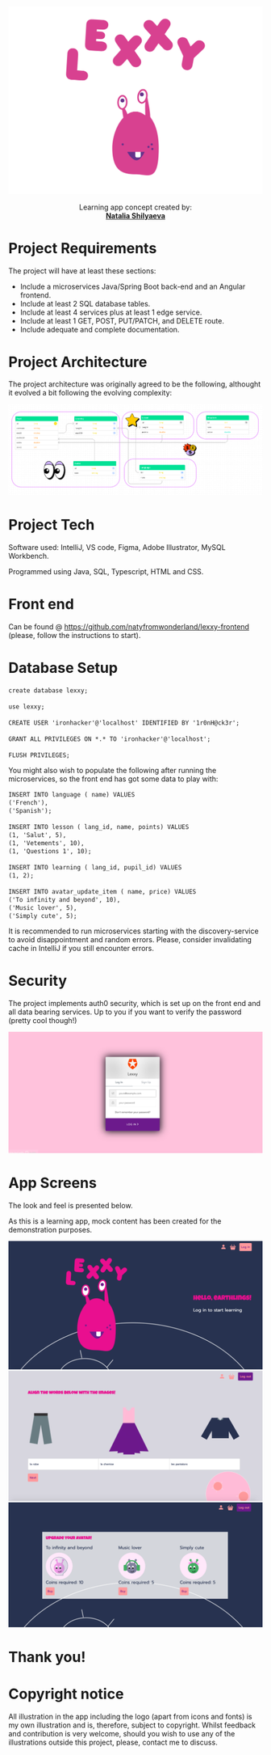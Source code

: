 <img alt="project logo" src="https://github.com/natyfromwonderland/lexxy-backend/blob/master/cover-01.png">

<br />

  <p align="center">
    Learning app concept created by:
    <br />
    <a href="https://github.com/natyfromwonderland"><strong>Natalia Shilyaeva</strong></a>
    
  </p>
  
  
  Project Requirements
  ===========================
  
  The project will have at least these sections:
  - Include a microservices Java/Spring Boot back-end and an Angular frontend.
  - Include at least 2 SQL database tables.
  - Include at least 4 services plus at least 1 edge service.
  - Include at least 1 GET, POST, PUT/PATCH, and DELETE route.
  - Include adequate and complete documentation.
  
  Project Architecture
  ===========================
  
  The project architecture was originally agreed to be the following, althought it evolved a bit following the evolving complexity:
  
  <img alt="uml diagram" src="https://github.com/natyfromwonderland/lexxy-backend/blob/master/uml.png">
  
  
  Project Tech
  ===========================
  
  Software used: IntelliJ, VS code, Figma, Adobe Illustrator, MySQL Workbench.
  
  Programmed using Java, SQL, Typescript, HTML and CSS.
  
  Front end
  ===========================
  
  Can be found @ https://github.com/natyfromwonderland/lexxy-frontend (please, follow the instructions to start).
  
  
  Database Setup
  ===========================
  
  ```
  create database lexxy;
  
  use lexxy;
  
  CREATE USER 'ironhacker'@'localhost' IDENTIFIED BY '1r0nH@ck3r';

  GRANT ALL PRIVILEGES ON *.* TO 'ironhacker'@'localhost';

  FLUSH PRIVILEGES;
  ```
  
  
  You might also wish to populate the following after running the microservices, so the front end has got some data to play with:
  
  
  ```
 INSERT INTO language ( name) VALUES
('French'),
('Spanish');

INSERT INTO lesson ( lang_id, name, points) VALUES
(1, 'Salut', 5),
(1, 'Vetements', 10),
(1, 'Questions 1', 10);

INSERT INTO learning ( lang_id, pupil_id) VALUES
(1, 2);

INSERT INTO avatar_update_item ( name, price) VALUES
('To infinity and beyond', 10),
('Music lover', 5),
('Simply cute', 5);
```

It is recommended to run microservices starting with the discovery-service to avoid disappointment and random errors. Please, consider invalidating cache in IntelliJ if you still encounter errors.

Security
===========================

The project implements auth0 security, which is set up on the front end and all data bearing services. Up to you if you want to verify the password (pretty cool though!)

 <img alt="login page screen" src="https://github.com/natyfromwonderland/lexxy-backend/blob/master/login.png">
 

App Screens
===========================

The look and feel is presented below. 

As this is a learning app, mock content has been created for the demonstration purposes.


 <img alt="welcome page" src="https://github.com/natyfromwonderland/lexxy-backend/blob/master/hero.png">
 
 <img alt="lesson page" src="https://github.com/natyfromwonderland/lexxy-backend/blob/master/lesson.png">
 
 <img alt="shop page" src="https://github.com/natyfromwonderland/lexxy-backend/blob/master/shop.png">
 
Thank you!
===========================


Copyright notice
===========================
 
All illustration in the app including the logo (apart from icons and fonts) is my own illustration and is, therefore, subject to copyright. Whilst feedback and contribution is very welcome, should you wish to use any of the illustrations outside this project, please, contact me to discuss.

